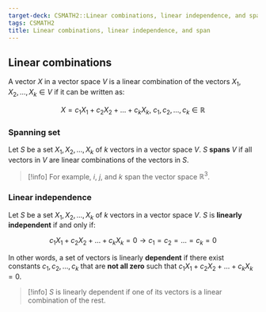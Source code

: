 ```yaml
---
target-deck: CSMATH2::Linear combinations, linear independence, and span
tags: CSMATH2
title: Linear combinations, linear independence, and span
---
```


## Linear combinations

A vector $X$ in a vector space $V$ is a linear combination of the vectors $X_1, X_2, \dots, X_k \in V$ if it can be written as:

$$
X = c_1X_1 + c_2X_2 + \dots + c_kX_k, \ c_1, c_2, \dots, c_k \in \mathbb{R}
$$

<!--ID: 1721102633391-->

### Spanning set

Let $S$ be a set ${X_1, X_2, \dots, X_k}$ of $k$ vectors in a vector space $V$. $S$ **spans** $V$ if all vectors in $V$ are linear combinations of the vectors in $S$.

>[!info] For example, $i$, $j$, and $k$ span the vector space $\mathbb{R}^3$.

<!--ID: 1721102633395-->

### Linear independence

Let $S$ be a set ${X_1, X_2, \dots, X_k}$ of $k$ vectors in a vector space $V$. $S$ is **linearly independent** if and only if:

$$
c_1X_1 + c_2X_2 + \dots + c_kX_k = 0 \to c_1 = c_2 = \dots = c_k = 0
$$

In other words, a set of vectors is linearly **dependent** if there exist constants $c_1, c_2, \dots, c_k$ that are **not all zero** such that $c_1X_1 + c_2X_2 + \dots + c_kX_k = 0$.

>[!info] $S$ is linearly dependent if one of its vectors is a linear combination of the rest.

<!--ID: 1721102633398-->
